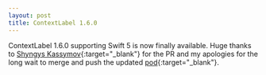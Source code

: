 ```yaml
---
layout: post
title: ContextLabel 1.6.0
---
```


ContextLabel 1.6.0 supporting Swift 5 is now finally available. Huge thanks to [Shyngys Kassymov](https://github.com/chika-kasymov){:target="_blank"} for the PR and my apologies for the long wait to merge and push the updated [pod](https://cocoapods.org/pods/ContextLabel){:target="_blank"}.